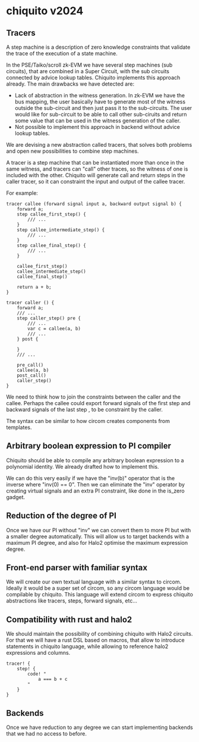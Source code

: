 # chiquito v2024

## Tracers

A step machine is a description of zero knowledge constraints that validate the trace of the execution of a state machine.

In the PSE/Taiko/scroll zk-EVM we have several step machines (sub circuits), that are combined in a Super Circuit, with the sub circuits connected by advice lookup tables. Chiquito implements this approach already. The main drawbacks we have detected are:
 + Lack of abstraction in the witness generation. In zk-EVM we have the bus mapping, the user basically have to generate most of the witness outside the sub-circuit and then just pass it to the sub-circuits. The user would like for sub-circuit to be able to call other sub-ciruits and return some value that can be used in the witness generation of the caller.
 + Not possible to implement this approach in backend without advice lookup tables.

We are devising a new abstraction called tracers, that solves both problems and open new possibilities to combine step machines.

A tracer is a step machine that can be instantiated more than once in the same witness, and tracers can "call" other traces, so the witness of one is included with the other. Chiquito will generate call and return steps in the caller tracer, so it can constraint the input and output of the callee tracer.

For example:

```
tracer callee (forward signal input a, backward output signal b) {
	forward a;
	step callee_first_step() {
		/// ...
	}
	step callee_intermediate_step() {
		/// ...
	}
	step callee_final_step() {
		/// ...
	}

	callee_first_step()
	callee_intermediate_step()
	callee_final_step()

	return a + b;
}

tracer caller () {
	forward a;
	/// ...
	step caller_step() pre {
		/// ...
		var c = callee(a, b)
		/// ...
	} post {
		
	}
	/// ...

	pre_call()
	callee(a, b)
	post_call()
	caller_step()
}
```

We need to think how to join the constraints between the caller and the callee. Perhaps the callee could export forward signals of the first step and backward signals of the last step , to be constraint by the caller.

The syntax can be similar to how circom creates components from templates.

## Arbitrary boolean expression to PI compiler

Chiquito should be able to compile any arbitrary boolean expression to a polynomial identity. We already drafted how to implement this.

We can do this very easily if we have the "inv(b)" operator that is the inverse where "inv(0) == 0".  Then we can eliminate the "inv" operator by creating virtual signals and an extra PI constraint, like done in the is_zero gadget.

## Reduction of the degree of PI

Once we have our PI without "inv" we can convert them to more PI but with a smaller degree automatically. This will allow us to target backends with a maximum PI degree, and also for Halo2 optimise the maximum expression degree.

## Front-end parser with familiar syntax

We will create our own textual language with a similar syntax to circom. Ideally it would be a super set of circom, so any circom language would be compilable by chiquito. This language will extend circom to express chiquito abstractions like tracers, steps, forward signals, etc...

## Compatibility with rust and halo2

We should maintain the possibility of combining chiquito with Halo2 circuits. For that we will have a rust DSL based on macros, that allow to introduce statements in chiquito language, while allowing to reference halo2 expressions and columns.


```
tracer! {
	step! {
		code! "
			a === b + c
		"
	} 
}

```


## Backends

Once we have reduction to any degree we can start implementing backends that we had no access to before.
